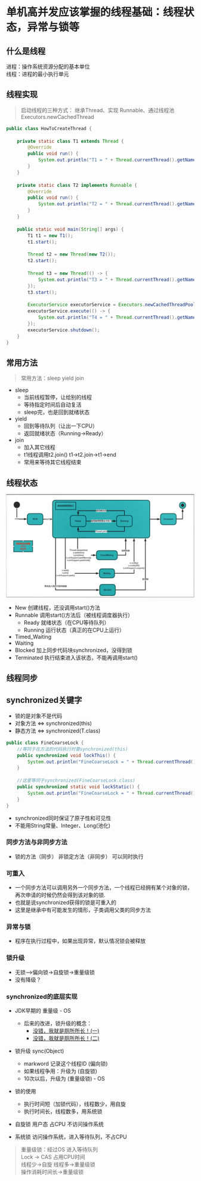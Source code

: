 # 单机高并发应该掌握的线程基础：线程状态，异常与锁等

## 什么是线程

进程：操作系统资源分配的基本单位<br>
线程：进程的最小执行单元

## 线程实现

>启动线程的三种方式：
>继承Thread、实现 Runnable、通过线程池 Executors.newCachedThread

```java
public class HowToCreateThread {

    private static class T1 extends Thread {
        @Override
        public void run() {
            System.out.println("T1 = " + Thread.currentThread().getName());
        }
    }

    private static class T2 implements Runnable {
        @Override
        public void run() {
            System.out.println("T2 = " + Thread.currentThread().getName());
        }
    }

    public static void main(String[] args) {
        T1 t1 = new T1();
        t1.start();

        Thread t2 = new Thread(new T2());
        t2.start();

        Thread t3 = new Thread(() -> {
            System.out.println("T3 = " + Thread.currentThread().getName());
        });
        t3.start();

        ExecutorService executorService = Executors.newCachedThreadPool();
        executorService.execute(() -> {
            System.out.println("T4 = " + Thread.currentThread().getName());
        });
        executorService.shutdown();
    }
}
```

## 常用方法

>常用方法：sleep yield join

- sleep
  - 当前线程暂停，让给别的线程
  - 等待指定时间后自动复活
  - sleep完，也是回到就绪状态
- yield
  - 回到等待队列（让出一下CPU）
  - 返回就绪状态（Running->Ready）
- join
  - 加入其它线程
  - t1线程调用t2.join() t1->t2.join->t1->end
  - 常用来等待其它线程结束

## 线程状态

![](./img/thread-state.png)

- New 创建线程，还没调用start()方法
- Runnable 调用start()方法后（被线程调度器执行）
  - Ready 就绪状态（在CPU等待队列）
  - Running 运行状态（真正的在CPU上运行）
- Timed_Waiting
- Waiting
- Blocked 加上同步代码块synchronized，没得到锁
- Terminated 执行结束进入该状态，不能再调用start()

## 线程同步

## synchronized关键字

- 锁的是对象不是代码
- 对象方法 <=> synchronized(this) 
- 静态方法 <=> synchronized(T.class)

```java
public class FineCoarseLock {
    //等同于在方法的代码执行时要synchronized(this)
    public synchronized void lockThis() {
        System.out.println("FineCoarseLock = " + Thread.currentThread().getName());
    }

    //这里等同于synchronized(FineCoarseLock.class)
    public synchronized static void lockStatic() {
        System.out.println("FineCoarseLock = " + Thread.currentThread().getName());
    }
}
```

- synchronized同时保证了原子性和可见性
- 不能用String常量、Integer、Long(池化)

### 同步方法与非同步方法

- 锁的方法（同步） 非锁定方法（非同步） 可以同时执行

### 可重入

- 一个同步方法可以调用另外一个同步方法，一个线程已经拥有某个对象的锁，再次申请的时候仍然会得到该对象的锁.
- 也就是说synchronized获得的锁是可重入的
- 这里是继承中有可能发生的情形，子类调用父类的同步方法

### 异常与锁

- 程序在执行过程中，如果出现异常，默认情况锁会被释放

### 锁升级

- 无锁—>偏向锁->自旋锁->重量级锁
- 没有降级？

### synchronized的底层实现

- JDK早期的 重量级 - OS
  - 后来的改进，锁升级的概念：
     - [没错，我就是厕所所长！(一)](https://mp.weixin.qq.com/s/Fep24OWHeck5O-sgILi39Q)
     - [没错，我就是厕所所长！(二)](https://mp.weixin.qq.com/s/-LWdHdLzEvAOlffMaWcXqQ)
    
- 锁升级 sync(Object)
  - markword 记录这个线程ID (偏向锁)
  - 如果线程争用：升级为 (自旋锁)
  - 10次以后，升级为 (重量级锁) - OS

- 锁的使用
  - 执行时间短（加锁代码），线程数少，用自旋
  - 执行时间长，线程数多，用系统锁

- 自旋锁 用户态 占CPU 不访问操作系统
- 系统锁 访问操作系统，进入等待队列，不占CPU

>重量级锁：经过OS 进入等待队列  
>Lock -> CAS 占用CPU时间  
>线程少->自旋 线程多->重量级锁  
>操作消耗时间长->重量级锁